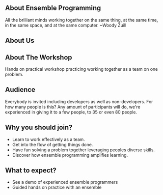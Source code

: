
## About Ensemble Programming
All the brilliant minds working together
on the same thing, 
at the same time, 
in the same space, 
and at the same computer.
~Woody Zuill

## About Us

## About The Workshop
Hands on practical workshop practicing working together as a team on one problem.

## Audience
Everybody is invited including developers as well as non-developers.
For how many people is this? Any amount of participants will do, we're experienced in giving it to a few people, to 35 or even 80 people.

## Why you should join?
- Learn to work effectively as a team.
- Get into the flow of getting things done.
- Have fun solving a problem together leveraging peoples diverse skills.
- Discover how ensemble programming amplifies learning.

## What to expect?
- See a demo of experienced ensemble programmers
- Guided hands on practice with an ensemble
